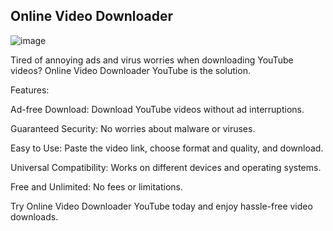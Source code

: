## Online Video Downloader

![image](https://github.com/devbittencourt/OnlineVideoDownloader/assets/124898684/ed53ad78-d480-4816-b2ee-478c23d59959)

Tired of annoying ads and virus worries when downloading YouTube videos? Online Video Downloader YouTube is the solution.

Features:

Ad-free Download: Download YouTube videos without ad interruptions.

Guaranteed Security: No worries about malware or viruses.

Easy to Use: Paste the video link, choose format and quality, and download.

Universal Compatibility: Works on different devices and operating systems.

Free and Unlimited: No fees or limitations.

Try Online Video Downloader YouTube today and enjoy hassle-free video downloads.
